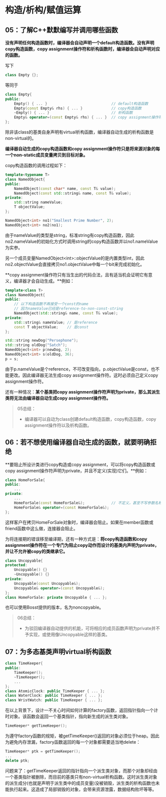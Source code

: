# 构造/析构/赋值运算

## 05：了解C++默默编写并调用哪些函数

**没有声明任何构造函数时，编译器会自动声明一个default构造函数。没有声明copy构造函数，copy assignment操作符和析构函数时，编译器会自动声明对应的函数。**

写下

```c++
class Empty {};
```

等同于

```c++
class Empty{
public:
    Empty() { ... }								// default构造函数
    Empty(const Empty& rhs) { ... }				// copy构造函数
    ~Empty() { ... }							// 析构函数
    Empty& operator=(const Empty& rhs) { ... }	// copy assignment操作符
};
```

除非该class的基类自身声明有virtual析构函数，编译器自动生成的析构函数是non-virtual的。

**编译器自动生成的copy构造函数和copy assignment操作符只是将来源对象的每一个non-static成员变量拷贝到目标对象。**

copy构造函数的调用过程如下：

```c++
template<typename T>
class NamedObject{
public:
    NamedObject(const char* name, const T& value);
    NamedObject(const std::string& name, const T& value);
private:
    std::string nameValue;
    T objectValue;
};

NamedObject<int> no1("Smallest Prime Number", 2);
NamedObject<int> no2(no1);
```

由于nameValue的类型是string，标准string有copy构造函数，因此no2.nameValue的初始化方式时调用string的copy构造函数并以no1.nameValue为实参。

另一个成员变量NamedObject\<int>::objectValue的是内置类型int，因此no2.objectValue会直接拷贝no1.objectValue中每一个bit来完成初始化。

**copy assignment操作符只有当生出的代码合法，且有适当机会证明它有意义，编译器才会自动生成。**例如：

```c++
template<class T>
class NamedObject{
public:
    // 以下构造函数不再接受一个const的name
    // 因为nameValue已经是reference-to-non-const-string
    NamedObject(std::string& name, const T& value);
private:
    std::string& nameValue;	// 是reference
    const T objectValue;	// 是const
};

std::string newDog("Persephone");
std::string oldDog("Satch");
NamedObject<int> p(newDog, 2);
NamedObject<int> s(oldDog, 36);
p = s;
```

由于p.nameValue是个reference，不可改变指向，p.objectValue是const，也不能更改。因此编译器无法生成copy assignment操作符。这时必须自己定义copy assignment操作符。

还有一种情况：**某个基类把copy assignment操作符声明为private，那么其派生类将无法由编译器自动生成copy assignment操作符。**

> 05总结：
>
> - 编译器可以自动为class创建default构造函数，copy构造函数，copy assignment操作符以及析构函数。

## 06：若不想使用编译器自动生成的函数，就要明确拒绝

**要阻止所设计类进行copy构造或copy assignment，可以将copy构造函数或copy assignment操作符声明为private，并且不定义(实现)它们。**例如：

```c++
class HomeForSale{
public:
    ...
private:
    ...
    HomeForSale(const HomeForSale&);			// 不定义，甚至不写参数名称
    HomeForSale& operator=(const HomeForSale&);
};
```

这样客户在拷贝HomeForSale对象时，编译器会阻止。如果在member函数或friend函数中这么做，连接器会阻止。

为将连接期的错误移至编译期，还有一种方式是：**将copy构造函数和copy assignment操作符在一个专门为阻止copy动作而设计的基类内声明为private，并让不允许被copy的类继承它。**

```c++
class Uncopyable{
protected:
    Uncopyable() {}
    ~Uncopyable() {}
private:
    Uncopyable(const Uncopyable&);
    Uncopyable& operator=(const Uncopyable&);
};
class HomeForSale: private Uncopyable { ... };
```

也可以使用Bosst提供的版本，名为noncopyable。

> 06总结：
>
> - 为驳回编译器自动提供的机能，可将相应的成员函数声明为private并不予实现，或使用像Uncopyable这样的基类。

## 07：为多态基类声明virtual析构函数

```c++
class TimeKeeper{
public:
    TimeKeeper();
    ~TimeKeeper();
    ...
};
class AtomicClock: public TimeKeeper { ... }; 
class WaterClock: public TimeKeeper { ... };
class WristWatch: public TimeKeeper { ... };
```

在以上背景下，设计一不关心时间如何计算的factory函数，返回指针指向一个计时对象。该函数会返回一个基类指针，指向新生成的派生类对象。

```c++
TimeKeeper* getTimeKeeper();
```

为遵守factory函数的规矩，被getTimeKeeper()返回的对象必须位于heap。因此为避免内存泄漏，factory函数返回的每一个对象都需要适当地delete：

```c++
TimeKeeper* ptk = getTimeKeeper();
...
delete ptk;
```

问题来了：getTimeKeeper返回的指针指向一个派生类对象，而那个对象却经由一个基类指针被删除，而目前的基类只有non-virtual析构函数。这时派生类对象的派生成分(也就是声明于派生类中的成员变量)没被销毁，派生类的析构函数也未能执行起来。这造成了局部销毁的对象，会带来资源泄露，数据结构败坏等等。